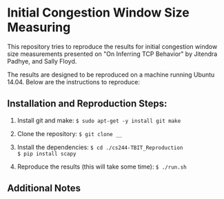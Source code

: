 
Initial Congestion Window Size Measuring
=====================

This repository tries to reproduce the results for initial congestion window
size measurements presented on "On Inferring TCP Behavior" by Jitendra Padhye,
and Sally Floyd.

The results are designed to be reproduced on a machine running Ubuntu 14.04. 
Below are the instructions to reproduce:

Installation and Reproduction Steps:
------------------------------------

1. Install git and make: 
`$ sudo apt-get -y install git make`

2. Clone the repository:
`$ git clone __`

3. Install the dependencies:
`$ cd ./cs244-TBIT_Reproduction`  
`$ pip install scapy`

4. Reproduce the results (this will take some time):
`$ ./run.sh`


Additional Notes
----------------




